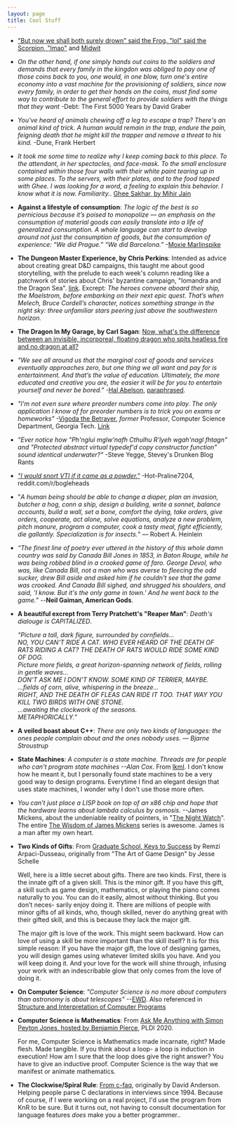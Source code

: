 ```yaml
---
layout: page
title: Cool Stuff
---
```


- ["But now we shall both surely drown" said the Frog. "lol" said the Scorpion, "lmao"](https://knowyourmeme.com/memes/scorpion-and-frog) and [Midwit](https://imgflip.com/i/9zbibz)

- _On the other hand, if one simply hands out coins to the soldiers and demands that every family in the kingdon was obliged to pay one of those coins back to you, one would, in one blow, turn one's entire economy into a vast machine for the provisioning of soldiers, since now every family, in order to get their hands on the coins, must find some way to contribute to the general effort to provide soldiers with the things that they want_ -Debt: The First 5000 Years by David Graber

- _You've heard of animals chewing off a leg to escape a trap? There's an animal kind of trick. A human would remain in the trap, endure the pain, feigning death that he might kill the trapper and remove a threat to his kind._ -Dune, Frank Herbert

- _It took me some time to realize why I keep coming back to this place. To the attendant, in her spectacles, and face-mask. To the small enclosure contained within those four walls with their white paint tearing up in some places. To the servers, with their plates, and to the food topped with Ghee. I was looking for a word, a feeling to explain this behavior. I know what it is now. Familiarity._. [Ghee Sakhar, by Mihir Jain](https://mihirjain.blogspot.com/2023/11/ghee-shakar.html)

- **Against a lifestyle of consumption**: _The logic of the best is so pernicious because it’s poised to monopolize — an emphasis on the consumption of material goods can easily translate into a life of generalized consumption. A whole language can start to develop around not just the consumption of goods, but the consumption of experience: “We did Prague.” “We did Barcelona.”_ -[Moxie Marlinspike](https://moxie.org/2012/11/27/the-worst.html)

- **The Dungeon Master Experience, by Chris Perkins**: Intended as advice about
  creating great D&D campaigns, this taught me about good storytelling, with
the prelude to each week's column reading like a patchwork of stories about
Chris' byzantine campaign, "Iomandra and the Dragon Sea".
[link](https://www.enworld.org/attachments/dm_experience_2011-pdf.63299/).
Excrept: _The heroes convene aboard their ship, the Maelstrom, before embarking
on their next epic quest. That’s when Melech, Bruce Cordell’s character,
notices something strange in the night sky: three unfamiliar stars peering just
above the southwestern horizon._

- **The Dragon In My Garage, by Carl Sagan**: [Now, what's the difference between an invisible, incorporeal, floating dragon who spits
heatless fire and no dragon at all?](http://people.whitman.edu/~herbrawt/classes/110/Sagan.pdf)

- _"We see all around us that the marginal cost of goods and services eventually approaches zero, but one thing we all want and pay for is entertainment. And that’s the value of education. Ultimately, the more educated and creative you are, the easier it will be for you to entertain yourself and never be bored."_ -[Hal Abelson](https://mitp-content-server.mit.edu/books/content/sectbyfn/books_pres_0/6515/sicp.zip/index.html), [paraphrased](https://blog.vivekhaldar.com/post/25136762019/advice-to-prospective-grad-students).

- _"I'm not even sure where preorder numbers come into play. The only application I know of for preorder numbers is to trick you on exams or homeworks"_ -[Vigoda the Betrayer](https://sites.cs.ucsb.edu/~vigoda/), _former_ Professor, Computer Science Department, Georgia Tech. [Link](https://learn.udacity.com/courses/ud401/lessons/e60026f0-1859-4da9-b17d-b92b05d597f1/concepts/d3476004-3d6e-4203-be57-75378a24bb23)

- _"Ever notice how "Ph'nglui mglw'nafh Cthulhu R'lyeh wgah'nagl fhtagn" and "Protected abstract virtual typedef'd copy constructor function" sound identical underwater?"_ -Steve Yegge, Stevey's Drunken Blog Rants

- [_"I would snort VTI if it came as a powder."_](https://www.reddit.com/r/Bogleheads/comments/ztyr9q/comment/j1gmzzd/?utm_source=share&utm_medium=web2x&context=3) -Hot-Praline7204, reddit.com/r/bogleheads

- "_A human being should be able to change a diaper, plan an invasion, butcher a hog, conn a ship, design a building, write a sonnet, balance accounts, build a wall, set a bone, comfort the dying, take orders, give orders, cooperate, act alone, solve equations, analyze a new problem, pitch manure, program a computer, cook a tasty meal, fight efficiently, die gallantly. Specialization is for insects._" ― Robert A. Heinlein

- _“The finest line of poetry ever uttered in the history of this whole damn
  country was said by Canada Bill Jones in 1853, in Baton Rouge, while he was
  being robbed blind in a crooked game of faro. George Devol, who was, like
  Canada Bill, not a man who was averse to fleecing the odd sucker, drew Bill
  aside and asked him if he couldn't see that the game was crooked. And Canada
  Bill sighed, and shrugged his shoulders, and said, 'I know. But it's the only
  game in town.' And he went back to the game.”_ --**Neil Gaiman, American
  Gods**.

- **A beautiful excrept from Terry Pratchett's "Reaper Man"**: _Death's dialouge is CAPITALIZED_.

    _"Picture a tall, dark figure, surrounded by cornfields...\
    NO, YOU CAN'T RIDE A CAT. WHO EVER HEARD OF THE DEATH OF RATS RIDING A CAT? THE DEATH OF RATS WOULD RIDE SOME KIND OF DOG.\
    Picture more fields, a great horizon-spanning network of fields, rolling in gentle waves...\
    DON'T ASK ME I DON'T KNOW. SOME KIND OF TERRIER, MAYBE.\
    ...fields of corn, alive, whispering in the breeze...\
    RIGHT, AND THE DEATH OF FLEAS CAN RIDE IT TOO. THAT WAY YOU KILL TWO BIRDS WITH ONE STONE.\
    ...awaiting the clockwork of the seasons.\
    METAPHORICALLY.”_

- **A veiled boast about C++**: _There are only two kinds of languages: the ones people complain about and the ones nobody uses. ― Bjarne Stroustrup_

- **State Machines**: _A computer is a state machine. Threads are for people who can't program
  state machines --Alan Cox_. From [lkml](https://lkml.org/lkml/2001/6/19/62). I don't know how he meant it, but I personally
  found state machines to be a very good way to design programs. Everytime I
  find an elegant design that uses state machines, I wonder why I don't use
  those more often. 

- _You can’t just place a LISP book on top of an x86 chip and hope that the hardware learns about lambda calculus by osmosis._ --James Mickens, about the undeniable reality of pointers, in  "[The Night Watch](http://scholar.harvard.edu/files/mickens/files/thenightwatch.pdf)". The entire [The Wisdom of James Mickens](https://mickens.seas.harvard.edu/wisdom-james-mickens) series is awesome. James is a man after my own heart.

- **Two Kinds of Gifts**: From [Graduate School, Keys to
  Success](https://www.youtube.com/watch?v=fqPSnjewkuA) by Remzi Arpaci-Dusseau, originally
  from "The Art of Game Design" by Jesse Schelle

	Well, here is a little secret about gifts. There are two kinds. First, there is
	the innate gift of a given skill. This is the minor gift. If you have this gift,
	a skill such as game design, mathematics, or playing the piano comes naturally
	to you. You can do it easily, almost without thinking. But you don’t neces-
	sarily enjoy doing it. There are millions of people with minor gifts of all
	kinds, who, though skilled, never do anything great with their gifted skill, and
	this is because they lack the major gift.
	  
	The major gift is love of the work. This might seem backward. How can love of
	using a skill be more important than the skill itself? It is for this simple
	reason: If you have the major gift, the love of designing games, you will
	design games using whatever limited skills you have. And you will keep doing
	it. And your love for the work will shine through, infusing your work with an
	indescribable glow that only comes from the love of doing it.

- **On Computer Science**: *"Computer Science is no more about computers than
  astronomy is about telescopes"* --[EWD](https://www.cs.utexas.edu/users/EWD/).
  Also referenced in [Structure and Interpretation of Computer
  Programs](https://github.com/sarabander/sicp-pdf)

- **Computer Science is Mathematics**: From [Ask Me Anything with Simon Peyton
  Jones, hosted by Benjamin
  Pierce](https://www.youtube.com/watch?v=LLerxBNiHDo), PLDI 2020.

	For me, Computer Science is Mathematics made incarnate, right? Made flesh.
	Made tangible. If you think about a loop- a loop is induction in
	execution! How am I sure that the loop does give the right answer? You have
	to give an inductive proof. Computer Science is the way that we manifest or
	animate mathematics.


- **The Clockwise/Spiral Rule**: [From c-faq](
  http://c-faq.com/decl/spiral.anderson.html), originally by David Anderson.
  Helping people parse C declarations in interviews since 1994. Because of
  course, if I were working on a real project, I'd use the program from KnR to
  be sure. But it turns out, not having to consult documentation for language
  features _does_ make you a better programmer..
